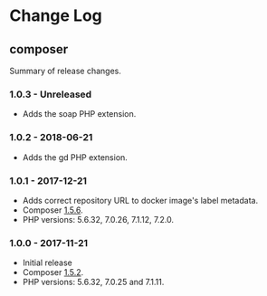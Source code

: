 # Change Log

## composer

Summary of release changes.

### 1.0.3 - Unreleased

- Adds the soap PHP extension.

### 1.0.2 - 2018-06-21

- Adds the gd PHP extension.

### 1.0.1 - 2017-12-21

- Adds correct repository URL to docker image's label metadata.
- Composer [1.5.6](https://github.com/composer/composer/releases/tag/1.5.6).
- PHP versions: 5.6.32, 7.0.26, 7.1.12, 7.2.0.

### 1.0.0 - 2017-11-21

- Initial release
- Composer [1.5.2](https://github.com/composer/composer/releases/tag/1.5.2).
- PHP versions: 5.6.32, 7.0.25 and 7.1.11.
